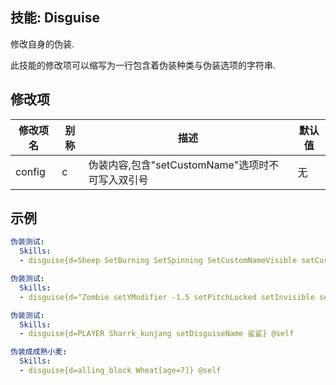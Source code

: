 技能: Disguise
--------------------------

修改自身的伪装.

此技能的修改项可以缩写为一行包含着伪装种类与伪装选项的字符串.

修改项
----------

| 修改项名 | 别称    | 描述                                                                                                    | 默认值 |
|-----------|------------|----------------------------------------------------------------------------------------------------------------|---------------|
| config  | c | 伪装内容,包含"setCustomName"选项时不可写入双引号 | 无 |

示例
-

```yaml
伪装测试:
  Skills:
  - disguise{d=Sheep SetBurning SetSpinning SetCustomNameVisible setCustomName Zombie} @self
```
```yaml
伪装测试:
  Skills:
  - disguise{d="Zombie setYModifier -1.5 setPitchLocked setInvisible setHelmet PLAYER_HEAD"} @self
```
```yaml
伪装测试:
  Skills:
  - disguise{d=PLAYER Sharrk_kunjang setDisguiseName 鲨鲨} @self
```
```yaml
伪装成成熟小麦:
  Skills:
  - disguise{d=alling_block Wheat[age=7]} @self
```